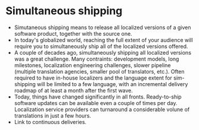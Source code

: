 # Simultaneous shipping

- Simutaneous shipping means to release all localized versions of a given software product, together with the source one.
- In today's globalized world, reaching the full extent of your audience will require you to simultaneously ship all of the localized versions offered.
- A couple of decades ago, simultaneously shipping all localized versions was a great challenge. Many contraints: development models, long milestones, localization engineering challenges, slower pipeline (multiple translation agencies, smaller pool of translators, etc.). Often required to have in-house localizers and the language extent for sim-shipping will be limited to a few language, with an incremental delivery roadmap of at least a month after the first wave.
- Today, things have changed significantly in all fronts. Ready-to-ship software updates can be available even a couple of times per day. Localization service providers can turnaround a considerable volune of translations in just a few hours.
- Link to continuous deliveries.
